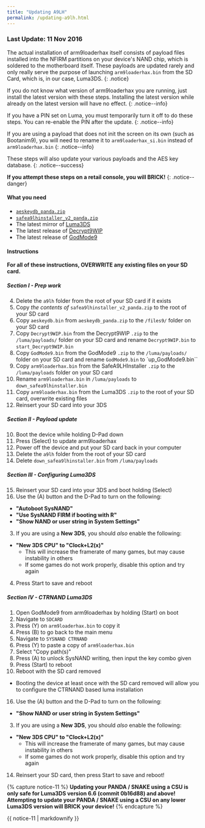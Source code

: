 ```yaml
---
title: "Updating A9LH"
permalink: /updating-a9lh.html
---
```


### Last Update: 11 Nov 2016

The actual installation of arm9loaderhax itself consists of payload files installed into the NFIRM partitions on your device's NAND chip, which is soldered to the motherboard itself. These payloads are updated rarely and only really serve the purpose of launching `arm9loaderhax.bin` from the SD Card, which is, in our case, Luma3DS.
{: .notice}

If you do not know what version of arm9loaderhax you are running, just install the latest version with these steps. Installing the latest version while already on the latest version will have no effect.
{: .notice--info}

If you have a PIN set on Luma, you must temporarily turn it off to do these steps. You can re-enable the PIN after the update.
{: .notice--info}

If you are using a payload that does not init the screen on its own (such as Bootanim9), you will need to rename it to `arm9loaderhax_si.bin` instead of `arm9loaderhax.bin`
{: .notice--info}

These steps will also update your various payloads and the AES key database.
{: .notice--success}

**If you attempt these steps on a retail console, you will BRICK!**
{: .notice--danger}

#### What you need

* [`aeskeydb_panda.zip`](magnet:?xt=urn:btih:de90db8584fe9297b3b3e9cfcafea6d10819170d&dn=aeskeydb%5Fpanda.zip&tr=udp%3A%2F%2Ftracker.coppersurfer.tk%3A6969%2Fannounce&tr=udp%3A%2F%2Ftracker.opentrackr.org%3A1337%2Fannounce&tr=http%3A%2F%2Ftracker.opentrackr.org%3A1337%2Fannounce&tr=udp%3A%2F%2Fzer0day.ch%3A1337%2Fannounce&tr=udp%3A%2F%2Ftracker.leechers-paradise.org%3A6969%2Fannounce&tr=http%3A%2F%2Fexplodie.org%3A6969%2Fannounce&tr=udp%3A%2F%2Fexplodie.org%3A6969%2Fannounce&tr=udp%3A%2F%2F9.rarbg.com%3A2710%2Fannounce&tr=udp%3A%2F%2Fp4p.arenabg.com%3A1337%2Fannounce&tr=http%3A%2F%2Fp4p.arenabg.com%3A1337%2Fannounce&tr=udp%3A%2F%2Ftracker.aletorrenty.pl%3A2710%2Fannounce&tr=http%3A%2F%2Ftracker.aletorrenty.pl%3A2710%2Fannounce&tr=http%3A%2F%2Ftracker1.wasabii.com.tw%3A6969%2Fannounce&tr=http%3A%2F%2Ftracker.baravik.org%3A6970%2Fannounce&tr=http%3A%2F%2Ftracker.tfile.me%2Fannounce&tr=udp%3A%2F%2Ftorrent.gresille.org%3A80%2Fannounce&tr=http%3A%2F%2Ftorrent.gresille.org%2Fannounce&tr=udp%3A%2F%2Ftracker.yoshi210.com%3A6969%2Fannounce&tr=udp%3A%2F%2Ftracker.tiny-vps.com%3A6969%2Fannounce&tr=udp%3A%2F%2Ftracker.filetracker.pl%3A8089%2Fannounce)
* [`safea9lhinstaller_v2_panda.zip`](magnet:?xt=urn:btih:502d3731fb5d4bec2fcdfbd21e6a08f2125dc583&dn=safea9lhinstaller%5Fv2%5Fpanda.zip&tr=udp%3A%2F%2Ftracker.coppersurfer.tk%3A6969%2Fannounce&tr=udp%3A%2F%2Ftracker.opentrackr.org%3A1337%2Fannounce&tr=http%3A%2F%2Ftracker.opentrackr.org%3A1337%2Fannounce&tr=udp%3A%2F%2Fzer0day.ch%3A1337%2Fannounce&tr=udp%3A%2F%2Ftracker.leechers-paradise.org%3A6969%2Fannounce&tr=http%3A%2F%2Fexplodie.org%3A6969%2Fannounce&tr=udp%3A%2F%2Fexplodie.org%3A6969%2Fannounce&tr=udp%3A%2F%2F9.rarbg.com%3A2710%2Fannounce&tr=udp%3A%2F%2Fp4p.arenabg.com%3A1337%2Fannounce&tr=http%3A%2F%2Fp4p.arenabg.com%3A1337%2Fannounce&tr=udp%3A%2F%2Ftracker.aletorrenty.pl%3A2710%2Fannounce&tr=http%3A%2F%2Ftracker.aletorrenty.pl%3A2710%2Fannounce&tr=http%3A%2F%2Ftracker1.wasabii.com.tw%3A6969%2Fannounce&tr=http%3A%2F%2Ftracker.baravik.org%3A6970%2Fannounce&tr=http%3A%2F%2Ftracker.tfile.me%2Fannounce&tr=udp%3A%2F%2Ftorrent.gresille.org%3A80%2Fannounce&tr=http%3A%2F%2Ftorrent.gresille.org%2Fannounce&tr=udp%3A%2F%2Ftracker.yoshi210.com%3A6969%2Fannounce&tr=udp%3A%2F%2Ftracker.tiny-vps.com%3A6969%2Fannounce&tr=udp%3A%2F%2Ftracker.filetracker.pl%3A8089%2Fannounce)
* The latest mirror of [Luma3DS](https://3ds.guide/images/Luma-1eb18c17.zip)
* The latest release of [Decrypt9WIP](https://github.com/d0k3/Decrypt9WIP/releases/latest)
* The latest release of [GodMode9](https://github.com/d0k3/GodMode9/releases/latest)

#### Instructions

**For all of these instructions, OVERWRITE any existing files on your SD card.**

##### Section I - Prep work

4. Delete the `a9lh` folder from the root of your SD card if it exists
5. Copy _the contents of_ `safea9lhinstaller_v2_panda.zip` to the root of your SD card
16. Copy `aeskeydb.bin` from `aeskeydb_panda.zip` to the `/files9/` folder on your SD card
15. Copy `Decrypt9WIP.bin` from the Decrypt9WIP `.zip` to the `/luma/payloads/` folder on your SD card and rename `Decrypt9WIP.bin` to `start_Decrypt9WIP.bin`
16. Copy `GodMode9.bin` from the GodMode9 `.zip` to the `/luma/payloads/` folder on your SD card and rename `GodMode9.bin` to `up_GodMode9.bin``
5. Copy `arm9loaderhax.bin` from the SafeA9LHInstaller `.zip` to the `/luma/payloads` folder on your SD card
6. Rename `arm9loaderhax.bin` in `/luma/payloads` to `down_safea9lhinstaller.bin`
8. Copy `arm9loaderhax.bin` from the Luma3DS `.zip` to the root of your SD card, overwrite existing files
9. Reinsert your SD card into your 3DS

##### Section II - Payload update

10. Boot the device while holding D-Pad down
11. Press (Select) to update arm9loaderhax
12. Power off the device and put your SD card back in your computer
13. Delete the `a9lh` folder from the root of your SD card
14. Delete `down_safea9lhinstaller.bin` from `/luma/payloads`

##### Section III - Configuring Luma3DS

15. Reinsert your SD card into your 3DS and boot holding (Select)
16. Use the (A) button and the D-Pad to turn on the following:    
  + **"Autoboot SysNAND"**
  + **"Use SysNAND FIRM if booting with R"**
  + **"Show NAND or user string in System Settings"**
3. If you are using a **New 3DS**, you should *also* enable the following:
  + **"New 3DS CPU" to "Clock+L2(x)"**
    + This will increase the framerate of many games, but may cause instability in others
    + If some games do not work properly, disable this option and try again
4. Press Start to save and reboot

##### Section IV - CTRNAND Luma3DS

1. Open GodMode9 from arm9loaderhax by holding (Start) on boot
2. Navigate to `SDCARD`
3. Press (Y) on `arm9loaderhax.bin` to copy it
4. Press (B) to go back to the main menu
4. Navigate to `SYSNAND CTRNAND`
5. Press (Y) to paste a copy of `arm9loaderhax.bin`
6. Select "Copy path(s)"
6. Press (A) to unlock SysNAND writing, then input the key combo given
7. Press (Start) to reboot
15. Reboot with the SD card removed
  + Booting the device at least once with the SD card removed will allow you to configure the CTRNAND based luma installation
16. Use the (A) button and the D-Pad to turn on the following:    
  + **"Show NAND or user string in System Settings"**
3. If you are using a **New 3DS**, you should *also* enable the following:
  + **"New 3DS CPU" to "Clock+L2(x)"**
    + This will increase the framerate of many games, but may cause instability in others
    + If some games do not work properly, disable this option and try again
14. Reinsert your SD card, then press Start to save and reboot!

{% capture notice-11 %}
**Updating your PANDA / SNAKE using a CSU is only safe for Luma3DS version 6.6 (commit 0b16d88) and above!**    
**Attempting to update your PANDA / SNAKE using a CSU on any lower Luma3DS version will BRICK your device!**
{% endcapture %}

<div class="notice--danger">{{ notice-11 | markdownify }}</div>
